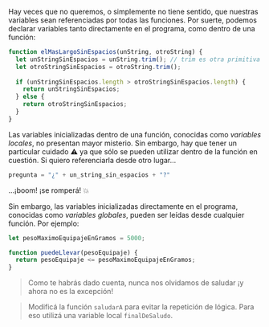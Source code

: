 Hay veces que no queremos, o simplemente no tiene sentido, que nuestras variables sean referenciadas por todas las funciones. Por suerte, podemos declarar variables tanto directamente en el programa, como dentro de una función:

```javascript
function elMasLargoSinEspacios(unString, otroString) {
  let unStringSinEspacios = unString.trim(); // trim es otra primitiva que quita los espacios de un string
  let otroStringSinEspacios = otroString.trim();
  
  if (unStringSinEspacios.length > otroStringSinEspacios.length) {
    return unStringSinEspacios;
  } else {
    return otroStringSinEspacios;
  }
}
```

Las variables inicializadas dentro de una función, conocidas como _variables locales_, no presentan mayor misterio. Sin embargo, hay que tener un particular cuidado :warning: ya que sólo se pueden utilizar dentro de la función en cuestión. Si quiero referenciarla desde otro lugar...

```javascript
pregunta = "¿" + un_string_sin_espacios + "?"
```

...¡boom! ¡se romperá! :collision:

Sin embargo, las variables inicializadas directamente en el programa, conocidas como _variables globales_, pueden ser leídas desde cualquier función. Por ejemplo:


```javascript
let pesoMaximoEquipajeEnGramos = 5000;

function puedeLlevar(pesoEquipaje) {
  return pesoEquipaje <= pesoMaximoEquipajeEnGramos;
}
```
 
> Como te habrás dado cuenta, nunca nos olvidamos de saludar ¡y ahora no es la excepción!

> Modificá la función `saludarA` para evitar la repetición de lógica. Para eso utilizá una variable local `finalDeSaludo`.
